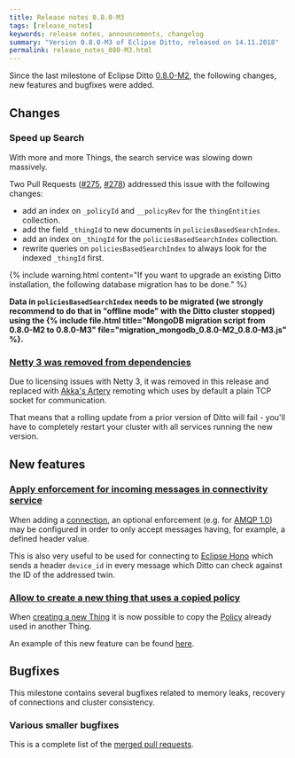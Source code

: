 ```yaml
---
title: Release notes 0.8.0-M3
tags: [release_notes]
keywords: release notes, announcements, changelog
summary: "Version 0.8.0-M3 of Eclipse Ditto, released on 14.11.2018"
permalink: release_notes_080-M3.html
---
```


Since the last milestone of Eclipse Ditto [0.8.0-M2](release_notes_080-M2.html), the following changes, new features and
bugfixes were added.


## Changes

### Speed up Search

With more and more Things, the search service was slowing down massively.

Two Pull Requests ([#275](https://github.com/eclipse/ditto/pull/275), [#278](https://github.com/eclipse/ditto/pull/278)) 
addressed this issue with the following changes:
* add an index on `_policyId` and `__policyRev` for the `thingEntities` collection.
* add the field `_thingId` to new documents in `policiesBasedSearchIndex`.
* add an index on `_thingId` for the `policiesBasedSearchIndex` collection.
* rewrite queries on `policiesBasedSearchIndex` to always look for the indexed `_thingId` first. 

{% include warning.html content="If you want to upgrade an existing Ditto installation, the following database 
        migration has to be done." %}

**Data in `policiesBasedSearchIndex` needs to be migrated (we strongly recommend to do that in "offline mode"
 with the Ditto cluster stopped) using the 
 {% include file.html title="MongoDB migration script from 0.8.0-M2 to 0.8.0-M3" file="migration_mongodb_0.8.0-M2_0.8.0-M3.js" %}.**

### [Netty 3 was removed from dependencies](https://github.com/eclipse/ditto/issues/161)

Due to licensing issues with Netty 3, it was removed in this release and replaced with 
[Akka's Artery](https://doc.akka.io/docs/akka/current/remoting-artery.html) remoting which uses by default a plain TCP 
socket for communication.

That means that a rolling update from a prior version of Ditto will fail - you'll have to completely restart your 
cluster with all services running the new version.


## New features

### [Apply enforcement for incoming messages in connectivity service](https://github.com/eclipse/ditto/issues/265)

When adding a [connection](connectivity-manage-connections.html), an optional enforcement (e.g. for 
[AMQP 1.0](connectivity-protocol-bindings-amqp10.html)) may be configured in order to only accept messages having, 
for example, a defined header value.

This is also very useful to be used for connecting to [Eclipse Hono](https://eclipse.org/hono/) which sends a header
`device_id` in every message which Ditto can check against the ID of the addressed twin. 

### [Allow to create a new thing that uses a copied policy](https://github.com/eclipse/ditto/issues/268)

When [creating a new Thing](protocol-specification-things-create-or-modify.html) it is now possible to copy the 
[Policy](basic-policy.html) already used in another Thing.

An example of this new feature can be found [here](protocol-examples-creatething.html#alternative-creatething-commands).


## Bugfixes

This milestone contains several bugfixes related to memory leaks, recovery of connections and cluster consistency.

### Various smaller bugfixes

This is a complete list of the 
[merged pull requests](https://github.com/eclipse/ditto/pulls?q=is%3Apr+milestone%3A0.8.0-M3+).

